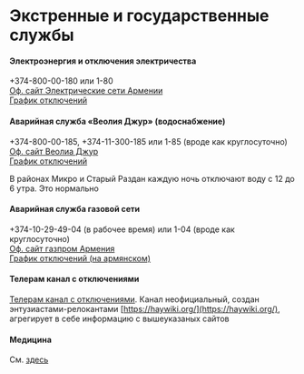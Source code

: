 # Экстренные и государственные службы

#### Электроэнергия и отключения электричества  
+374-800-00-180 или 1-80  
[Оф. сайт Электрические сети Армении](https://www.ena.am/)  
[График отключений](https://www.ena.am/Info.aspx?id=5&lang=3)  

#### Аварийная служба «Веолия Джур» (водоснабжение)  
+374-800-00-185, +374-11-300-185 или 1-85 (вроде как круглосуточно)  
[Оф. сайт Веолиа Джур](https://www.veolia.am)  
[График отключений](https://interactive.vjur.am/)  

В районах Микро и Старый Раздан каждую ночь отключают воду с 12 до 6 утра. Это нормально

#### Аварийная служба газовой сети  
+374-10-29-49-04 (в рабочее время) или 1-04 (вроде как круглосуточно)  
[Оф. сайт газпром Армения](https://armenia.gazprom.ru/)  
[График отключений (на армянском)](https://armenia-am.gazprom.com/notice/announcement/)  

#### Телерам канал с отключениями
[Телерам канал с отключениями](https://t.me/ArmeniaBlackouts). Канал неофициальный, создан энтузиастами-релокантами [https://haywiki.org/](https://haywiki.org/), агрегирует в себе информацию с вышеуказаных сайтов

#### Медицина
См. [здесь](/RU/#!pages/shops.md#%D0%9C%D0%B5%D0%B4%D0%B8%D1%86%D0%B8%D0%BD%D0%B0)
